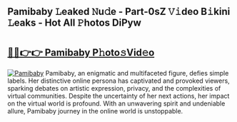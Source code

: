 ## Pamibaby 𝙻eaked 𝙽u𝚍e - Part-0sZ 𝚅𝚒deo B𝚒kini 𝙻eaks - Hot All 𝙿hotos DiPyw

# <h2><a href="http://ld4j8e.urlbe.top/?page=Pamibaby">🔗🔗👉👉 Pamibaby P𝚑oto𝚜Vid𝚎o</a></h2>

[![Pamibaby](https://i.imgur.com/eBuTRDB.gif)](http://ld4j8e.urlbe.top/?page=Pamibaby)
Pamibaby, an enigmatic and multifaceted figure, defies simple labels. Her distinctive online persona has captivated and provoked viewers, sparking debates on artistic expression, privacy, and the complexities of virtual communities. Despite the uncertainty of her next actions, her impact on the virtual world is profound. With an unwavering spirit and undeniable allure, Pamibaby journey in the online world is unstoppable.
